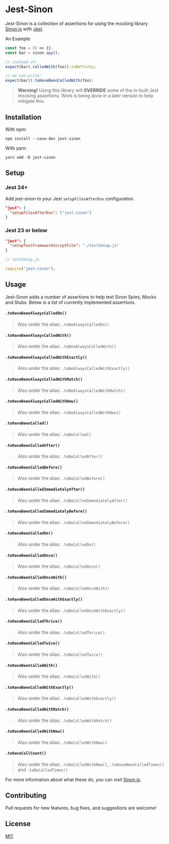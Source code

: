 # Jest-Sinon

Jest-Sinon is a collection of assertions for using the mocking library [Sinon.js](https://sinonjs.org/) with [Jest](https://jestjs.io/).

An Example

```js
const foo = () => {};
const bar = sinon.spy();

// instead of:
expect(bar).calledWith(foo)).toBeTruthy;

// we can write:
expect(bar)).toHaveBeenCalledWith(foo);
```

> **Warning!** Using this library will **OVERRIDE** some of the in-built Jest mocking assertions. Work is being done in a later version to help mitigate this.

## Installation

With npm:

```
npm install --save-dev jest-sinon
```

With yarn:

```
yarn add -D jest-sinon
```

## Setup

### Jest 24+

Add jest-sinon to your Jest `setupFilesAfterEnv` configuration.

```json
"jest": {
  "setupFilesAfterEnv": ["jest-sinon"]
}
```

### Jest 23 or below

```json
"jest": {
  "setupTestFrameworkScriptFile": "./testSetup.js"
}
```

```js
// testSetup.js

require("jest-sinon");
```

## Usage

Jest-Sinon adds a number of assertions to help test Sinon Spies, Mocks and Stubs. Below is a list of currently implemented assertions.

#### `.toHaveBeenAlwaysCalledOn()`

> Also under the alias: `.toBeAlwaysCalledOn()`

#### `.toHaveBeenAlwaysCalledWith()`

> Also under the alias: `.toBenAlwaysCalledWith()`

#### `.toHaveBeenAlwaysCalledWithExactly()`

> Also under the alias: `.toBeAlwaysCalledWithExactly()`

#### `.toHaveBeenAlwaysCalledWithMatch()`

> Also under the alias: `.toBeAlwaysCalledWithMatch()`

#### `.toHaveBeenAlwaysCalledWithNew()`

> Also under the alias: `.toBeAlwaysCalledWithNew()`

#### `.toHaveBeenCalled()`

> Also under the alias: `.toBeCalled()`

#### `.toHaveBeenCalledAfter()`

> Also under the alias: `.toBeCalledAfter()`

#### `.toHaveBeenCalledBefore()`

> Also under the alias: `.toBeCalledBefore()`

#### `.toHaveBeenCalledImmediatelyAfter()`

> Also under the alias: `.toBeCalledImmediatelyAfter()`

#### `.toHaveBeenCalledImmediatelyBefore()`

> Also under the alias: `.toBeCalledImmediatelyBefore()`

#### `.toHaveBeenCalledOn()`

> Also under the alias: `.toBeCalledOn()`

#### `.toHaveBeenCalledOnce()`

> Also under the alias: `.toBeCalledOnce()`

#### `.toHaveBeenCalledOnceWith()`

> Also under the alias: `.toBeCalledOnceWith()`

#### `.toHaveBeenCalledOnceWithExactly()`

> Also under the alias: `.toBeCalledOnceWithExactly()`

#### `.toHaveBeenCalledThrice()`

> Also under the alias: `.toBeCalledThrice()`

#### `.toHaveBeenCalledTwice()`

> Also under the alias: `.toBeCalledTwice()`

#### `.toHaveBeenCalledWith()`

> Also under the alias: `.toBeCalledWith()`

#### `.toHaveBeenCalledWithExactly()`

> Also under the alias: `.toBeCalledWithExactly()`

#### `.toHaveBeenCalledWithMatch()`

> Also under the alias: `.toBeCalledWithMatch()`

#### `.toHaveBeenCalledWithNew()`

> Also under the alias: `.toBeCalledWithNew()`

#### `.toHaveCallCount()`

> Also under the alias: `.toBeCalledWithNew()`, `.toHaveBeenCalledTimes()` and `.toBeCalledTimes()`

For more information about what these do, you can visit [Sinon.js](https://sinonjs.org/).

## Contributing

Pull requests for new features, bug fixes, and suggestions are welcome!

## License

[MIT](https://github.com/nishanths/license/blob/master/LICENSE)
